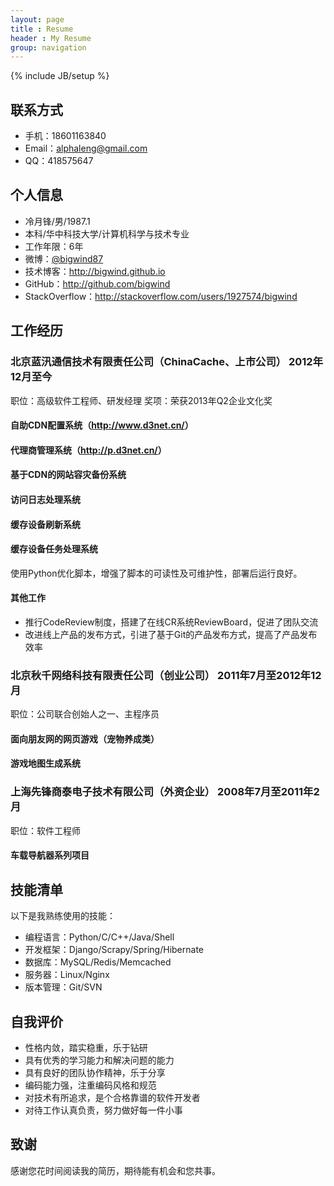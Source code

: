 ```yaml
---
layout: page
title : Resume
header : My Resume
group: navigation
---
```

{% include JB/setup %}

## 联系方式

- 手机：18601163840 
- Email：<alphaleng@gmail.com>
- QQ：418575647

## 个人信息

- 冷月锋/男/1987\.1
- 本科/华中科技大学/计算机科学与技术专业
- 工作年限：6年
- 微博：[@bigwind87](http://weibo.com/418575647)
- 技术博客：<http://bigwind.github.io>
- GitHub：<http://github.com/bigwind>
- StackOverflow：<http://stackoverflow.com/users/1927574/bigwind>

## 工作经历

### 北京蓝汛通信技术有限责任公司（ChinaCache、上市公司） 2012年12月至今
职位：高级软件工程师、研发经理
奖项：荣获2013年Q2企业文化奖
#### 自助CDN配置系统（<http://www.d3net.cn/>）
#### 代理商管理系统（<http://p.d3net.cn/>）
#### 基于CDN的网站容灾备份系统
#### 访问日志处理系统
#### 缓存设备刷新系统
#### 缓存设备任务处理系统
使用Python优化脚本，增强了脚本的可读性及可维护性，部署后运行良好。
#### 其他工作

- 推行CodeReview制度，搭建了在线CR系统ReviewBoard，促进了团队交流
- 改进线上产品的发布方式，引进了基于Git的产品发布方式，提高了产品发布效率

### 北京秋千网络科技有限责任公司（创业公司） 2011年7月至2012年12月
职位：公司联合创始人之一、主程序员
#### 面向朋友网的网页游戏（宠物养成类）
#### 游戏地图生成系统
### 上海先锋商泰电子技术有限公司（外资企业） 2008年7月至2011年2月
职位：软件工程师
#### 车载导航器系列项目

## 技能清单

以下是我熟练使用的技能：

- 编程语言：Python/C/C++/Java/Shell
- 开发框架：Django/Scrapy/Spring/Hibernate
- 数据库：MySQL/Redis/Memcached
- 服务器：Linux/Nginx
- 版本管理：Git/SVN

## 自我评价

- 性格内敛，踏实稳重，乐于钻研
- 具有优秀的学习能力和解决问题的能力
- 具有良好的团队协作精神，乐于分享
- 编码能力强，注重编码风格和规范
- 对技术有所追求，是个合格靠谱的软件开发者
- 对待工作认真负责，努力做好每一件小事

## 致谢

感谢您花时间阅读我的简历，期待能有机会和您共事。
